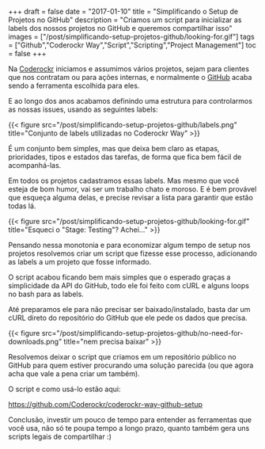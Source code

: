 +++
draft = false
date = "2017-01-10"
title = "Simplificando o Setup de Projetos no GitHub"
description = "Criamos um script para inicializar as labels dos nossos projetos no GitHub e queremos compartilhar isso"
images = ["/post/simplificando-setup-projetos-github/looking-for.gif"]
tags = ["Github","Coderockr Way","Script","Scripting","Project Management"]
toc = false
+++

<!--more-->

Na [Coderockr](http://blog.coderockr.com/) iniciamos e assumimos vários projetos, sejam para clientes que nos contratam ou para ações internas, e normalmente o [GitHub](http://github.com) acaba sendo a ferramenta escolhida para eles.

E ao longo dos anos acabamos definindo uma estrutura para controlarmos as nossas issues, usando as seguintes labels:

{{< figure src="/post/simplificando-setup-projetos-github/labels.png"
        title="Conjunto de labels utilizadas no Coderockr Way" >}}

É um conjunto bem simples, mas que deixa bem claro as etapas, prioridades, tipos e estados das tarefas, de forma que fica bem fácil de acompanhá-las.

Em todos os projetos cadastramos essas labels. Mas mesmo que você esteja de bom humor, vai ser um trabalho chato e moroso. E é bem provável que esqueça alguma delas, e precise revisar a lista para garantir que estão todas lá.

{{< figure src="/post/simplificando-setup-projetos-github/looking-for.gif"
        title="Esqueci o \"Stage: Testing\"? Achei..." >}}

Pensando nessa monotonia e para economizar algum tempo de setup nos projetos resolvemos criar um script que fizesse esse processo, adicionando as labels a um projeto que fosse informado.

O script acabou ficando bem mais simples que o esperado graças a simplicidade da API do GitHub, todo ele foi feito com cURL e alguns loops no bash para as labels.

Até preparamos ele para não precisar ser baixado/instalado, basta dar um cURL direto do repositório do GitHub que ele pede os dados que precisa.

{{< figure src="/post/simplificando-setup-projetos-github/no-need-for-downloads.png"
        title="nem precisa baixar" >}}

Resolvemos deixar o script que criamos em um repositório público no GitHub para quem estiver procurando uma solução parecida (ou que agora acha que vale a pena criar um também).

O script e como usá-lo estão aqui:

<https://github.com/Coderockr/coderockr-way-github-setup>

Conclusão, investir um pouco de tempo para entender as ferramentas que você usa, não só te poupa tempo a longo prazo, quanto também gera uns scripts legais de compartilhar :)
